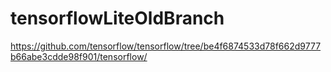 # tensorflowLiteOldBranch
 https://github.com/tensorflow/tensorflow/tree/be4f6874533d78f662d9777b66abe3cdde98f901/tensorflow/
